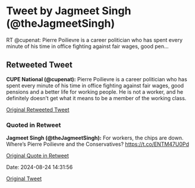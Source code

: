 # Tweet by Jagmeet Singh (@theJagmeetSingh)

RT @cupenat: Pierre Poilievre is a career politician who has spent every minute of his time in office fighting against fair wages, good pen…

## Retweeted Tweet

**CUPE National (@cupenat):** Pierre Poilievre is a career politician who has spent every minute of his time in office fighting against fair wages, good pensions and a better life for working people. He is not a worker, and he definitely doesn’t get what it means to be a member of the working class.

[Original Retweeted Tweet](https://x.com/cupenat/status/1827125387907752328)

### Quoted in Retweet

**Jagmeet Singh (@theJagmeetSingh):** For workers, the chips are down. Where’s Pierre Poilievre and the Conservatives? https://t.co/ENTM47U0Pd

[Original Quote in Retweet](https://x.com/theJagmeetSingh/status/1827118211159974019)

Date: 2024-08-24 14:31:56

[Original Tweet](https://x.com/theJagmeetSingh/status/1827353149226864761)
